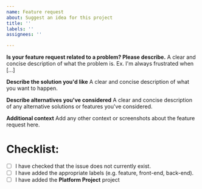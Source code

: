 ```yaml
---
name: Feature request
about: Suggest an idea for this project
title: ''
labels: ''
assignees: ''

---
```


**Is your feature request related to a problem? Please describe.**
A clear and concise description of what the problem is. Ex. I'm always frustrated when [...]

**Describe the solution you'd like**
A clear and concise description of what you want to happen.

**Describe alternatives you've considered**
A clear and concise description of any alternative solutions or features you've considered.

**Additional context**
Add any other context or screenshots about the feature request here.

# Checklist:

- [ ] I have checked that the issue does not currently exist. 
- [ ] I have added the appropriate labels (e.g. feature, front-end, back-end).
- [ ] I have added the **Platform Project** project